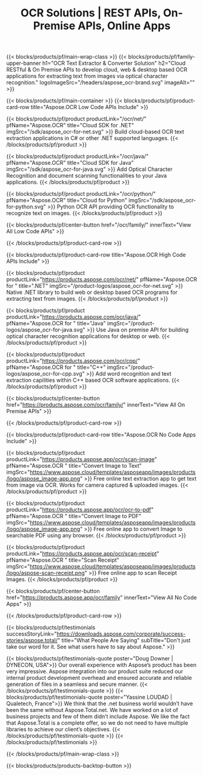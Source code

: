 ﻿---
title: OCR Solutions | REST APIs, On-Premise APIs, Online Apps 
description: Cloud RESTful & On Premise APIs to develop cloud, web & desktop based OCR applications for extracting text from images via optical character recognition
weight: 70
url: /
---

{{< blocks/products/pf/main-wrap-class >}}
{{< blocks/products/pf/family-upper-banner h1="OCR Text Extractor & Converter Solution" h2="Cloud RESTful & On Premise APIs to develop cloud, web & desktop based OCR applications for extracting text from images via optical character recognition." logoImageSrc="/headers/aspose_ocr-brand.svg" imageAlt="" >}}

{{< blocks/products/pf/main-container >}}
{{< blocks/products/pf/product-card-row title="Aspose.OCR Low Code APIs Include" >}}

{{< blocks/products/pf/product productLink="/ocr/net/" pfName="Aspose.OCR" title="Cloud SDK for .NET" imgSrc="/sdk/aspose_ocr-for-net.svg" >}}
Build cloud-based OCR text extraction applications in C# or other .NET supported languages.
{{< /blocks/products/pf/product >}}

{{< blocks/products/pf/product productLink="/ocr/java/" pfName="Aspose.OCR" title="Cloud SDK for Java" imgSrc="/sdk/aspose_ocr-for-java.svg" >}}
Add Optical Character Recognition and document scanning functionalities to your Java applications.
{{< /blocks/products/pf/product >}}

{{< blocks/products/pf/product productLink="/ocr/python/" pfName="Aspose.OCR" title="Cloud for Python" imgSrc="/sdk/aspose_ocr-for-python.svg" >}}
Python OCR API providing OCR functionality to recognize text on images.
{{< /blocks/products/pf/product >}}

{{< blocks/products/pf/center-button href="/ocr/family/" innerText="View All Low Code APIs" >}}

{{< /blocks/products/pf/product-card-row >}}

{{< blocks/products/pf/product-card-row title="Aspose.OCR High Code APIs Include" >}}

{{< blocks/products/pf/product productLink="https://products.aspose.com/ocr/net/" pfName="Aspose.OCR for " title=".NET" imgSrc="/product-logos/aspose_ocr-for-net.svg" >}}
Native .NET library to build web or desktop based OCR programs for extracting text from images.
{{< /blocks/products/pf/product >}}

{{< blocks/products/pf/product productLink="https://products.aspose.com/ocr/java/" pfName="Aspose.OCR for " title="Java" imgSrc="/product-logos/aspose_ocr-for-java.svg" >}}
Use Java on premise API for building optical character recognition applications for desktop or web.
{{< /blocks/products/pf/product >}}

{{< blocks/products/pf/product productLink="https://products.aspose.com/ocr/cpp/" pfName="Aspose.OCR for " title="C++" imgSrc="/product-logos/aspose_ocr-for-cpp.svg" >}}
Add word recognition and text extraction capilities within C++ based OCR software applications.
{{< /blocks/products/pf/product >}}

{{< blocks/products/pf/center-button href="https://products.aspose.com/ocr/family/" innerText="View All On Premise APIs" >}}

{{< /blocks/products/pf/product-card-row >}}

{{< blocks/products/pf/product-card-row title="Aspose.OCR No Code Apps Include" >}}

{{< blocks/products/pf/product productLink="https://products.aspose.app/ocr/scan-image" pfName="Aspose.OCR " title="Convert Image to Text" imgSrc="https://www.aspose.cloud/templates/asposeapp/images/products/logo/aspose_image-app.png" >}}
Free online text extraction app to get text from image via OCR. Works for camera captured & uploaded images.
{{< /blocks/products/pf/product >}}

{{< blocks/products/pf/product productLink="https://products.aspose.app/ocr/ocr-to-pdf" pfName="Aspose.OCR " title="Convert Image to PDF" imgSrc="https://www.aspose.cloud/templates/asposeapp/images/products/logo/aspose_image-app.png" >}}
Free online app to convert Image to searchable PDF using any browser.
{{< /blocks/products/pf/product >}}

{{< blocks/products/pf/product productLink="https://products.aspose.app/ocr/scan-receipt" pfName="Aspose.OCR " title="Scan Receipt" imgSrc="https://www.aspose.cloud/templates/asposeapp/images/products/logo/aspose-scan-receipt.png" >}}
Free online app to scan Receipt Images.
{{< /blocks/products/pf/product >}}

{{< blocks/products/pf/center-button href="https://products.aspose.app/ocr/family" innerText="View All No Code Apps" >}}

{{< /blocks/products/pf/product-card-row >}}

{{< blocks/products/pf/testimonials successStoryLink="https://downloads.aspose.com/corporate/success-stories/aspose.total/" title="What People Are Saying" subTitle="Don't just take our word for it. See what users have to say about Aspose." >}}

{{< blocks/products/pf/testimonials-quote poster="Doug Downer | DYNECON, USA">}}
Our overall experience with Aspose’s product has been very impressive. Aspose integration into our product suite reduced our internal product development overhead and ensured accurate and reliable generation of files in a seamless and secure manner.
{{< /blocks/products/pf/testimonials-quote >}}
{{< blocks/products/pf/testimonials-quote poster="Yassine LOUDAD | Qualetech, France">}}
We think that the .net business world wouldn’t have been the same without Aspose.Total.net. We have worked on a lot of business projects and few of them didn’t include Aspose. We like the fact that Aspose.Total is a complete offer, so we do not need to have multiple libraries to achieve our client’s objectives.
{{< /blocks/products/pf/testimonials-quote >}}
{{< /blocks/products/pf/testimonials >}}

{{< /blocks/products/pf/main-wrap-class >}}

{{< blocks/products/products-backtop-button >}}
